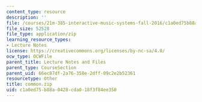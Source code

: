 ```yaml
---
content_type: resource
description: ''
file: /courses/21m-385-interactive-music-systems-fall-2016/c1a0ed75b88a0428cda018f3f84ee350_common.zip
file_size: 52528
file_type: application/zip
learning_resource_types:
- Lecture Notes
license: https://creativecommons.org/licenses/by-nc-sa/4.0/
ocw_type: OCWFile
parent_title: Lecture Notes and Files
parent_type: CourseSection
parent_uid: 66ec87df-2a76-358e-2dff-09c2e2b52361
resourcetype: Other
title: common.zip
uid: c1a0ed75-b88a-0428-cda0-18f3f84ee350
---
```

